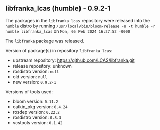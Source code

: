 ## libfranka_lcas (humble) - 0.9.2-1

The packages in the `libfranka_lcas` repository were released into the `humble` distro by running `/usr/local/bin/bloom-release -n -t humble -r humble libfranka_lcas` on `Mon, 05 Feb 2024 16:27:52 -0000`

The `libfranka` package was released.

Version of package(s) in repository `libfranka_lcas`:

- upstream repository: https://github.com/LCAS/libfranka.git
- release repository: unknown
- rosdistro version: `null`
- old version: `null`
- new version: `0.9.2-1`

Versions of tools used:

- bloom version: `0.11.2`
- catkin_pkg version: `0.4.24`
- rosdep version: `0.22.2`
- rosdistro version: `0.8.3`
- vcstools version: `0.1.42`



